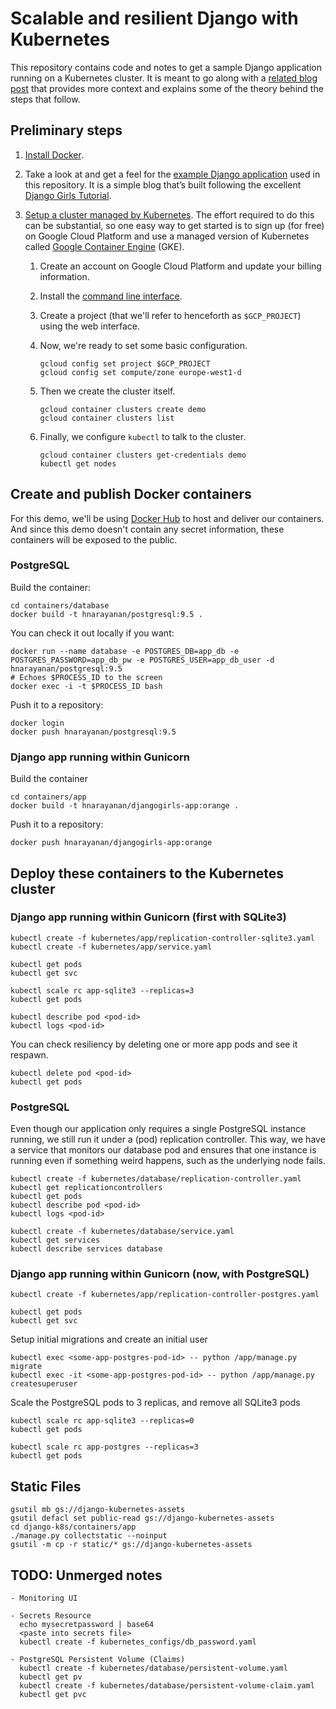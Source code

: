 # Scalable and resilient Django with Kubernetes

This repository contains code and notes to get a sample Django
application running on a Kubernetes cluster. It is meant to go along
with a [related blog post][blog-post] that provides more context and
explains some of the theory behind the steps that follow.

## Preliminary steps

1. [Install Docker][docker-installation].

2. Take a look at and get a feel for the [example Django
application][example-app] used in this repository. It is a simple blog
that’s built following the excellent [Django Girls
Tutorial][django-girls-tutorial].

3. [Setup a cluster managed by Kubernetes][kubernetes]. The effort
required to do this can be substantial, so one easy way to get started
is to sign up (for free) on Google Cloud Platform and use a managed
version of Kubernetes called [Google Container Engine][GKE] (GKE).

   1. Create an account on Google Cloud Platform and update your
      billing information.

   2. Install the [command line interface][gcp-sdk].

   3. Create a project (that we'll refer to henceforth as
      `$GCP_PROJECT`) using the web interface.

   4. Now, we're ready to set some basic configuration.

      ````
      gcloud config set project $GCP_PROJECT
      gcloud config set compute/zone europe-west1-d
      ````

   5. Then we create the cluster itself.

      ````
      gcloud container clusters create demo
      gcloud container clusters list
      ````

   6. Finally, we configure `kubectl` to talk to the cluster.

      ````
      gcloud container clusters get-credentials demo
      kubectl get nodes
      ````

## Create and publish Docker containers

For this demo, we'll be using [Docker Hub](https://hub.docker.com/) to
host and deliver our containers. And since this demo doesn't contain
any secret information, these containers will be exposed to the
public.

### PostgreSQL

Build the container:

````
cd containers/database
docker build -t hnarayanan/postgresql:9.5 .
````

You can check it out locally if you want:

````
docker run --name database -e POSTGRES_DB=app_db -e POSTGRES_PASSWORD=app_db_pw -e POSTGRES_USER=app_db_user -d hnarayanan/postgresql:9.5
# Echoes $PROCESS_ID to the screen
docker exec -i -t $PROCESS_ID bash
````

Push it to a repository:

````
docker login
docker push hnarayanan/postgresql:9.5
````

### Django app running within Gunicorn

Build the container

````
cd containers/app
docker build -t hnarayanan/djangogirls-app:orange .
````

Push it to a repository:

````
docker push hnarayanan/djangogirls-app:orange
````

## Deploy these containers to the Kubernetes cluster

### Django app running within Gunicorn (first with SQLite3)

````
kubectl create -f kubernetes/app/replication-controller-sqlite3.yaml
kubectl create -f kubernetes/app/service.yaml

kubectl get pods
kubectl get svc

kubectl scale rc app-sqlite3 --replicas=3
kubectl get pods

kubectl describe pod <pod-id>
kubectl logs <pod-id>
````

You can check resiliency by deleting one or more app pods and see it
respawn.

````
kubectl delete pod <pod-id>
kubectl get pods
````

### PostgreSQL

Even though our application only requires a single PostgreSQL instance
running, we still run it under a (pod) replication controller. This
way, we have a service that monitors our database pod and ensures that
one instance is running even if something weird happens, such as the
underlying node fails.

````
kubectl create -f kubernetes/database/replication-controller.yaml
kubectl get replicationcontrollers
kubectl get pods
kubectl describe pod <pod-id>
kubectl logs <pod-id>

kubectl create -f kubernetes/database/service.yaml
kubectl get services
kubectl describe services database
````

### Django app running within Gunicorn (now, with PostgreSQL)

````
kubectl create -f kubernetes/app/replication-controller-postgres.yaml

kubectl get pods
kubectl get svc
````

Setup initial migrations and create an initial user
````
kubectl exec <some-app-postgres-pod-id> -- python /app/manage.py migrate
kubectl exec -it <some-app-postgres-pod-id> -- python /app/manage.py createsuperuser
````

Scale the PostgreSQL pods to 3 replicas, and remove all SQLite3 pods

````
kubectl scale rc app-sqlite3 --replicas=0
kubectl get pods

kubectl scale rc app-postgres --replicas=3
kubectl get pods
````

## Static Files

````
gsutil mb gs://django-kubernetes-assets
gsutil defacl set public-read gs://django-kubernetes-assets
cd django-k8s/containers/app
./manage.py collectstatic --noinput
gsutil -m cp -r static/* gs://django-kubernetes-assets
````

## TODO: Unmerged notes

````
- Monitoring UI

- Secrets Resource
  echo mysecretpassword | base64
  <paste into secrets file>
  kubectl create -f kubernetes_configs/db_password.yaml

- PostgreSQL Persistent Volume (Claims)
  kubectl create -f kubernetes/database/persistent-volume.yaml
  kubectl get pv
  kubectl create -f kubernetes/database/persistent-volume-claim.yaml
  kubectl get pvc
````

[blog-post]: https://harishnarayanan.org/writing/kubernetes-django/
[docker-installation]: https://docs.docker.com/engine/installation/
[example-app]: https://github.com/hnarayanan/kubernetes-django/tree/master/containers/app
[django-girls-tutorial]: http://tutorial.djangogirls.org
[kubernetes]: http://kubernetes.io/docs/getting-started-guides/
[GKE]: https://cloud.google.com/container-engine/
[gcp-sdk]: https://cloud.google.com/sdk/
